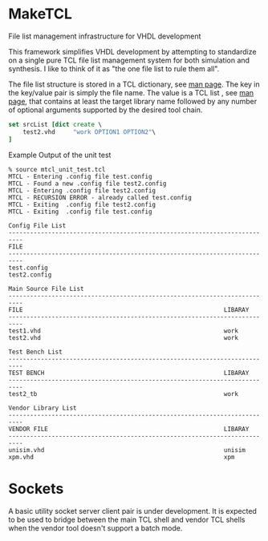 # MakeTCL
File list management infrastructure for VHDL development

This framework simplifies VHDL development by attempting to standardize on a single pure TCL file list management system for both simulation and synthesis. I like to think of it as "the one file list to rule them all".

The file list structure is stored in a TCL dictionary, see [man page](https://www.tcl.tk/man/tcl/TclCmd/dict.htm). The key in the key/value pair is simply the file name. The value is a TCL list , see [man page](https://www.tcl.tk/man/tcl/TclCmd/list.htm), that contains at least the target library name followed by any number of optional arguments supported by the desired tool chain.

```tcl
set srcList [dict create \
    test2.vhd     "work OPTION1 OPTION2"\
]
```

Example Output of the unit test
```
% source mtcl_unit_test.tcl
MTCL - Entering .config file test.config
MTCL - Found a new .config file test2.config
MTCL - Entering .config file test2.config
MTCL - RECURSION ERROR - already called test.config
MTCL - Exiting  .config file test2.config
MTCL - Exiting  .config file test.config

Config File List
--------------------------------------------------------------------------
FILE
--------------------------------------------------------------------------
test.config
test2.config

Main Source File List
--------------------------------------------------------------------------
FILE                                                        LIBARAY
--------------------------------------------------------------------------
test1.vhd                                                   work
test2.vhd                                                   work

Test Bench List
--------------------------------------------------------------------------
TEST BENCH                                                  LIBARAY
--------------------------------------------------------------------------
test2_tb                                                    work

Vendor Library List
--------------------------------------------------------------------------
VENDOR FILE                                                 LIBARAY
--------------------------------------------------------------------------
unisim.vhd                                                  unisim
xpm.vhd                                                     xpm
```

# Sockets
A basic utility socket server client pair is under development. It is expected to be used to bridge between the main TCL shell and vendor TCL shells when the vendor tool doesn't support a batch mode.

